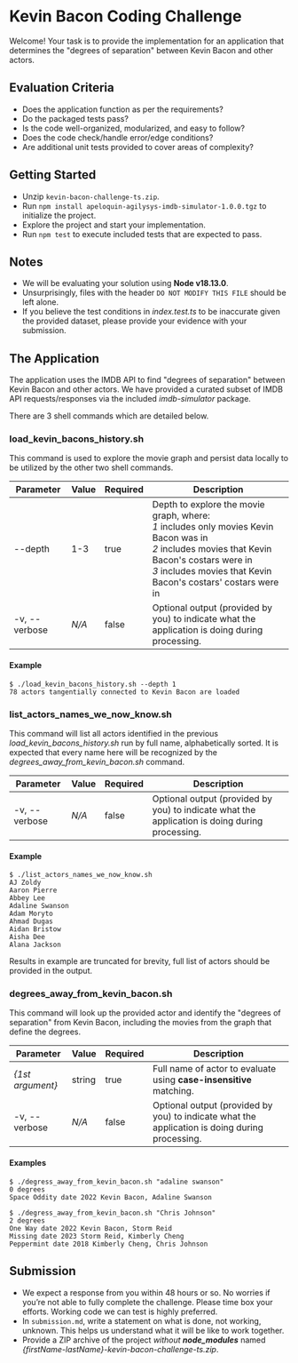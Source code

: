 # Kevin Bacon Coding Challenge

Welcome! Your task is to provide the implementation for an application that determines the "degrees of separation" between Kevin Bacon and other actors. 

## Evaluation Criteria

* Does the application function as per the requirements?
* Do the packaged tests pass?
* Is the code well-organized, modularized, and easy to follow?
* Does the code check/handle error/edge conditions?
* Are additional unit tests provided to cover areas of complexity?

## Getting Started

* Unzip `kevin-bacon-challenge-ts.zip`.
* Run `npm install apeloquin-agilysys-imdb-simulator-1.0.0.tgz` to initialize the project.
* Explore the project and start your implementation.
* Run `npm test` to execute included tests that are expected to pass.

## Notes

* We will be evaluating your solution using **Node v18.13.0**.
* Unsurprisingly, files with the header `DO NOT MODIFY THIS FILE` should be left alone.
* If you believe the test conditions in _index.test.ts_ to be inaccurate given the provided dataset, please provide your evidence with your submission.

## The Application

The application uses the IMDB API to find "degrees of separation" between Kevin Bacon and other actors.  We have provided a curated subset of IMDB API requests/responses via the included _imdb-simulator_ package.  

There are 3 shell commands which are detailed below. 

### load_kevin_bacons_history.sh

This command is used to explore the movie graph and persist data locally to be utilized by the other two shell commands. 

| Parameter | Value | Required | Description                                                                                                                                                                                                                    |
|---|------|---|--------------------------------------------------------------------------------------------------------------------------------------------------------------------------------------------------------------------------------|
| --depth | 1-3  | true | Depth to explore the movie graph, where: <br/>_1_ includes only movies Kevin Bacon was in<br/>_2_ includes movies that Kevin Bacon's costars were in<br/>_3_ includes movies that Kevin Bacon's costars' costars were in |
| -v, --verbose | _N/A_ | false | Optional output (provided by you) to indicate what the application is doing during processing.                                                                                                                                 |


#### Example

```
$ ./load_kevin_bacons_history.sh --depth 1
78 actors tangentially connected to Kevin Bacon are loaded
```

### list_actors_names_we_now_know.sh

This command will list all actors identified in the previous _load_kevin_bacons_history.sh_ run by full name, alphabetically sorted.  It is expected that every name here will be recognized by the _degrees_away_from_kevin_bacon.sh_ command.

| Parameter | Value | Required | Description                                                                                                                                                                                                                    |
|---|------|---|--------------------------------------------------------------------------------------------------------------------------------------------------------------------------------------------------------------------------------|
| -v, --verbose | _N/A_ | false | Optional output (provided by you) to indicate what the application is doing during processing.                                                                                                                                 |

#### Example
```
$ ./list_actors_names_we_now_know.sh 
AJ Zoldy
Aaron Pierre
Abbey Lee
Adaline Swanson
Adam Moryto
Ahmad Dugas
Aidan Bristow
Aisha Dee
Alana Jackson
```
Results in example are truncated for brevity, full list of actors should be provided in the output.

### degrees_away_from_kevin_bacon.sh

This command will look up the provided actor and identify the "degrees of separation" from Kevin Bacon, including the movies from the graph that define the degrees.

| Parameter        | Value  | Required | Description                                                                                    |
|------------------|--------|----------|------------------------------------------------------------------------------------------------|
| _{1st argument}_ | string | true     | Full name of actor to evaluate using **case-insensitive** matching.                            |
| -v, --verbose    | _N/A_  | false    | Optional output (provided by you) to indicate what the application is doing during processing. |

#### Examples

```
$ ./degress_away_from_kevin_bacon.sh "adaline swanson"
0 degrees
Space Oddity date 2022 Kevin Bacon, Adaline Swanson

$ ./degress_away_from_kevin_bacon.sh "Chris Johnson"
2 degrees
One Way date 2022 Kevin Bacon, Storm Reid
Missing date 2023 Storm Reid, Kimberly Cheng
Peppermint date 2018 Kimberly Cheng, Chris Johnson

```

## Submission

* We expect a response from you within 48 hours or so.  No worries if you’re not able to fully complete the challenge.  Please time box your efforts.  Working code we can test is highly preferred.
* In `submission.md`, write a statement on what is done, not working, unknown. This helps us understand what it will be like to work together. 
* Provide a ZIP archive of the project _without **node_modules**_ named _{firstName-lastName}-kevin-bacon-challenge-ts.zip_.
